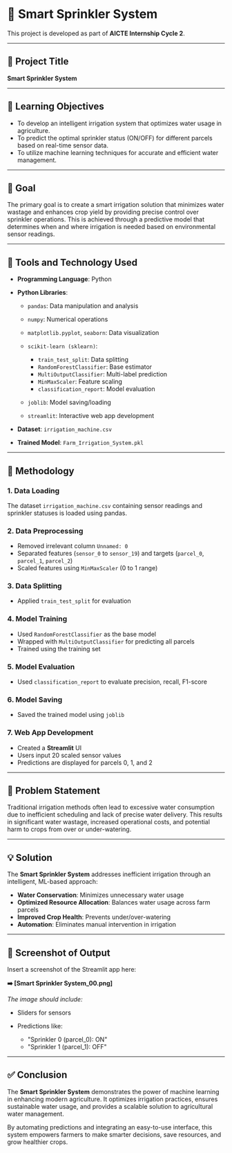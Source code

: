 # 🌾 Smart Sprinkler System

This project is developed as part of **AICTE Internship Cycle 2**.

---

## 📌 Project Title

**Smart Sprinkler System**

---

## 🎯 Learning Objectives

* To develop an intelligent irrigation system that optimizes water usage in agriculture.
* To predict the optimal sprinkler status (ON/OFF) for different parcels based on real-time sensor data.
* To utilize machine learning techniques for accurate and efficient water management.

---

## 🎯 Goal

The primary goal is to create a smart irrigation solution that minimizes water wastage and enhances crop yield by providing precise control over sprinkler operations. This is achieved through a predictive model that determines when and where irrigation is needed based on environmental sensor readings.

---

## 🧰 Tools and Technology Used

* **Programming Language**: Python
* **Python Libraries**:

  * `pandas`: Data manipulation and analysis
  * `numpy`: Numerical operations
  * `matplotlib.pyplot`, `seaborn`: Data visualization
  * `scikit-learn (sklearn)`:

    * `train_test_split`: Data splitting
    * `RandomForestClassifier`: Base estimator
    * `MultiOutputClassifier`: Multi-label prediction
    * `MinMaxScaler`: Feature scaling
    * `classification_report`: Model evaluation
  * `joblib`: Model saving/loading
  * `streamlit`: Interactive web app development
* **Dataset**: `irrigation_machine.csv`
* **Trained Model**: `Farm_Irrigation_System.pkl`

---

## 🔄 Methodology

### 1. Data Loading

The dataset `irrigation_machine.csv` containing sensor readings and sprinkler statuses is loaded using pandas.

### 2. Data Preprocessing

* Removed irrelevant column `Unnamed: 0`
* Separated features (`sensor_0` to `sensor_19`) and targets (`parcel_0`, `parcel_1`, `parcel_2`)
* Scaled features using `MinMaxScaler` (0 to 1 range)

### 3. Data Splitting

* Applied `train_test_split` for evaluation

### 4. Model Training

* Used `RandomForestClassifier` as the base model
* Wrapped with `MultiOutputClassifier` for predicting all parcels
* Trained using the training set

### 5. Model Evaluation

* Used `classification_report` to evaluate precision, recall, F1-score

### 6. Model Saving

* Saved the trained model using `joblib`

### 7. Web App Development

* Created a **Streamlit** UI
* Users input 20 scaled sensor values
* Predictions are displayed for parcels 0, 1, and 2

---

## 🧠 Problem Statement

Traditional irrigation methods often lead to excessive water consumption due to inefficient scheduling and lack of precise water delivery. This results in significant water wastage, increased operational costs, and potential harm to crops from over or under-watering.

---

## 💡 Solution

The **Smart Sprinkler System** addresses inefficient irrigation through an intelligent, ML-based approach:

* **Water Conservation**: Minimizes unnecessary water usage
* **Optimized Resource Allocation**: Balances water usage across farm parcels
* **Improved Crop Health**: Prevents under/over-watering
* **Automation**: Eliminates manual intervention in irrigation

---

## 📸 Screenshot of Output

Insert a screenshot of the Streamlit app here:

**➡️ \[Smart Sprinkler System_00.png]**

*The image should include:*

* Sliders for sensors
* Predictions like:

  * "Sprinkler 0 (parcel\_0): ON"
  * "Sprinkler 1 (parcel\_1): OFF"

---

## ✅ Conclusion

The **Smart Sprinkler System** demonstrates the power of machine learning in enhancing modern agriculture. It optimizes irrigation practices, ensures sustainable water usage, and provides a scalable solution to agricultural water management.

By automating predictions and integrating an easy-to-use interface, this system empowers farmers to make smarter decisions, save resources, and grow healthier crops.
